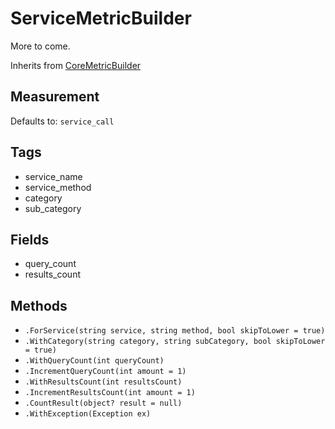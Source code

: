 # ServiceMetricBuilder

More to come.

Inherits from [CoreMetricBuilder](./builders/CoreMetricBuilder.md)

## Measurement

Defaults to: `service_call`

## Tags

- service_name
- service_method
- category
- sub_category

## Fields

- query_count
- results_count

## Methods

- `.ForService(string service, string method, bool skipToLower = true)`
- `.WithCategory(string category, string subCategory, bool skipToLower = true)`
- `.WithQueryCount(int queryCount)`
- `.IncrementQueryCount(int amount = 1)`
- `.WithResultsCount(int resultsCount)`
- `.IncrementResultsCount(int amount = 1)`
- `.CountResult(object? result = null)`
- `.WithException(Exception ex)`
